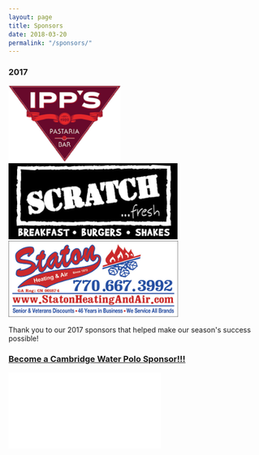 ```yaml
---
layout: page
title: Sponsors
date: 2018-03-20
permalink: "/sponsors/"
---
```


<h3>2017</h3>
<div class="row p-2 mb-2 d-flex">
    
<img class="col-xs-4 p-2 mx-auto" src="/assets/images/sponsors/ipps_clean.png" height="150px"/>
<img class="col-xs-4 p-2 mx-auto" src="/assets/images/sponsors/scratch.png" height="150px"/>
<img class="col-xs-4 p-2 mx-auto" src="/assets/images/sponsors/staton.jpg" height="150px"/>

</div>
<p class="mb-4">Thank you to our 2017 sponsors that helped make our season's success possible!</p>

### [Become a Cambridge Water Polo Sponsor!!!](/assets/docs/CWP-Sponsor-Application-2018.pdf)

<div class="text-center mb-4">

<embed class="pdf-form" src="/assets/docs/CWP-Sponsor-Application-2018.pdf"/>

</div>